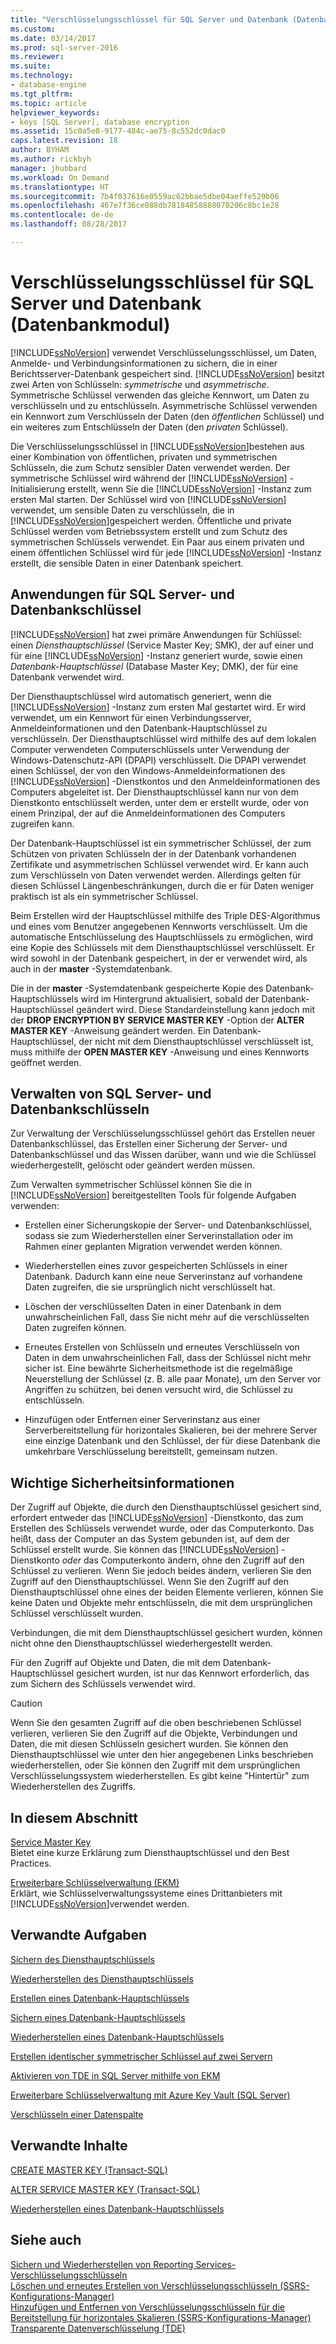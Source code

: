 ```yaml
---
title: "Verschlüsselungsschlüssel für SQL Server und Datenbank (Datenbankmodul) | Microsoft-Dokumentation"
ms.custom: 
ms.date: 03/14/2017
ms.prod: sql-server-2016
ms.reviewer: 
ms.suite: 
ms.technology:
- database-engine
ms.tgt_pltfrm: 
ms.topic: article
helpviewer_keywords:
- keys [SQL Server], database encryption
ms.assetid: 15c0a5e8-9177-484c-ae75-8c552dc0dac0
caps.latest.revision: 18
author: BYHAM
ms.author: rickbyh
manager: jhubbard
ms.workload: On Demand
ms.translationtype: HT
ms.sourcegitcommit: 7b4f037616e0559ac62bbae5dbe04aeffe529b06
ms.openlocfilehash: 467e7f36ce088db78184858888070206c8bc1e28
ms.contentlocale: de-de
ms.lasthandoff: 08/28/2017

---
```

# <a name="sql-server-and-database-encryption-keys-database-engine"></a>Verschlüsselungsschlüssel für SQL Server und Datenbank (Datenbankmodul)
  [!INCLUDE[ssNoVersion](../../../includes/ssnoversion-md.md)] verwendet Verschlüsselungsschlüssel, um Daten, Anmelde- und Verbindungsinformationen zu sichern, die in einer Berichtsserver-Datenbank gespeichert sind. [!INCLUDE[ssNoVersion](../../../includes/ssnoversion-md.md)] besitzt zwei Arten von Schlüsseln: *symmetrische* und *asymmetrische*. Symmetrische Schlüssel verwenden das gleiche Kennwort, um Daten zu verschlüsseln und zu entschlüsseln. Asymmetrische Schlüssel verwenden ein Kennwort zum Verschlüsseln der Daten (den *öffentlichen* Schlüssel) und ein weiteres zum Entschlüsseln der Daten (den *privaten* Schlüssel).  
  
 Die Verschlüsselungsschlüssel in [!INCLUDE[ssNoVersion](../../../includes/ssnoversion-md.md)]bestehen aus einer Kombination von öffentlichen, privaten und symmetrischen Schlüsseln, die zum Schutz sensibler Daten verwendet werden. Der symmetrische Schlüssel wird während der [!INCLUDE[ssNoVersion](../../../includes/ssnoversion-md.md)] -Initialisierung erstellt, wenn Sie die [!INCLUDE[ssNoVersion](../../../includes/ssnoversion-md.md)] -Instanz zum ersten Mal starten. Der Schlüssel wird von [!INCLUDE[ssNoVersion](../../../includes/ssnoversion-md.md)] verwendet, um sensible Daten zu verschlüsseln, die in [!INCLUDE[ssNoVersion](../../../includes/ssnoversion-md.md)]gespeichert werden. Öffentliche und private Schlüssel werden vom Betriebssystem erstellt und zum Schutz des symmetrischen Schlüssels verwendet. Ein Paar aus einem privaten und einem öffentlichen Schlüssel wird für jede [!INCLUDE[ssNoVersion](../../../includes/ssnoversion-md.md)] -Instanz erstellt, die sensible Daten in einer Datenbank speichert.  
  
## <a name="applications-for-sql-server-and-database-keys"></a>Anwendungen für SQL&#160;Server- und Datenbankschlüssel  
 [!INCLUDE[ssNoVersion](../../../includes/ssnoversion-md.md)] hat zwei primäre Anwendungen für Schlüssel: einen *Diensthauptschlüssel* (Service Master Key; SMK), der auf einer und für eine [!INCLUDE[ssNoVersion](../../../includes/ssnoversion-md.md)] -Instanz generiert wurde, sowie einen *Datenbank-Hauptschlüssel* (Database Master Key; DMK), der für eine Datenbank verwendet wird.  
  
 Der Diensthauptschlüssel wird automatisch generiert, wenn die [!INCLUDE[ssNoVersion](../../../includes/ssnoversion-md.md)] -Instanz zum ersten Mal gestartet wird. Er wird verwendet, um ein Kennwort für einen Verbindungsserver, Anmeldeinformationen und den Datenbank-Hauptschlüssel zu verschlüsseln. Der Diensthauptschlüssel wird mithilfe des auf dem lokalen Computer verwendeten Computerschlüssels unter Verwendung der Windows-Datenschutz-API (DPAPI) verschlüsselt. Die DPAPI verwendet einen Schlüssel, der von den Windows-Anmeldeinformationen des [!INCLUDE[ssNoVersion](../../../includes/ssnoversion-md.md)] -Dienstkontos und den Anmeldeinformationen des Computers abgeleitet ist. Der Diensthauptschlüssel kann nur von dem Dienstkonto entschlüsselt werden, unter dem er erstellt wurde, oder von einem Prinzipal, der auf die Anmeldeinformationen des Computers zugreifen kann.  
  
 Der Datenbank-Hauptschlüssel ist ein symmetrischer Schlüssel, der zum Schützen von privaten Schlüsseln der in der Datenbank vorhandenen Zertifikate und asymmetrischen Schlüssel verwendet wird. Er kann auch zum Verschlüsseln von Daten verwendet werden. Allerdings gelten für diesen Schlüssel Längenbeschränkungen, durch die er für Daten weniger praktisch ist als ein symmetrischer Schlüssel.  
  
 Beim Erstellen wird der Hauptschlüssel mithilfe des Triple DES-Algorithmus und eines vom Benutzer angegebenen Kennworts verschlüsselt. Um die automatische Entschlüsselung des Hauptschlüssels zu ermöglichen, wird eine Kopie des Schlüssels mit dem Diensthauptschlüssel verschlüsselt. Er wird sowohl in der Datenbank gespeichert, in der er verwendet wird, als auch in der **master** -Systemdatenbank.  
  
 Die in der **master** -Systemdatenbank gespeicherte Kopie des Datenbank-Hauptschlüssels wird im Hintergrund aktualisiert, sobald der Datenbank-Hauptschlüssel geändert wird. Diese Standardeinstellung kann jedoch mit der **DROP ENCRYPTION BY SERVICE MASTER KEY** -Option der **ALTER MASTER KEY** -Anweisung geändert werden. Ein Datenbank-Hauptschlüssel, der nicht mit dem Diensthauptschlüssel verschlüsselt ist, muss mithilfe der **OPEN MASTER KEY** -Anweisung und eines Kennworts geöffnet werden.  
  
## <a name="managing-sql-server-and-database-keys"></a>Verwalten von SQL Server- und Datenbankschlüsseln  
 Zur Verwaltung der Verschlüsselungsschlüssel gehört das Erstellen neuer Datenbankschlüssel, das Erstellen einer Sicherung der Server- und Datenbankschlüssel und das Wissen darüber, wann und wie die Schlüssel wiederhergestellt, gelöscht oder geändert werden müssen.  
  
 Zum Verwalten symmetrischer Schlüssel können Sie die in [!INCLUDE[ssNoVersion](../../../includes/ssnoversion-md.md)] bereitgestellten Tools für folgende Aufgaben verwenden:  
  
-   Erstellen einer Sicherungskopie der Server- und Datenbankschlüssel, sodass sie zum Wiederherstellen einer Serverinstallation oder im Rahmen einer geplanten Migration verwendet werden können.  
  
-   Wiederherstellen eines zuvor gespeicherten Schlüssels in einer Datenbank. Dadurch kann eine neue Serverinstanz auf vorhandene Daten zugreifen, die sie ursprünglich nicht verschlüsselt hat.  
  
-   Löschen der verschlüsselten Daten in einer Datenbank in dem unwahrscheinlichen Fall, dass Sie nicht mehr auf die verschlüsselten Daten zugreifen können.  
  
-   Erneutes Erstellen von Schlüsseln und erneutes Verschlüsseln von Daten in dem unwahrscheinlichen Fall, dass der Schlüssel nicht mehr sicher ist. Eine bewährte Sicherheitsmethode ist die regelmäßige Neuerstellung der Schlüssel (z.&#160;B. alle paar Monate), um den Server vor Angriffen zu schützen, bei denen versucht wird, die Schlüssel zu entschlüsseln.  
  
-   Hinzufügen oder Entfernen einer Serverinstanz aus einer Serverbereitstellung für horizontales Skalieren, bei der mehrere Server eine einzige Datenbank und den Schlüssel, der für diese Datenbank die umkehrbare Verschlüsselung bereitstellt, gemeinsam nutzen.  
  
## <a name="important-security-information"></a>Wichtige Sicherheitsinformationen  
 Der Zugriff auf Objekte, die durch den Diensthauptschlüssel gesichert sind, erfordert entweder das [!INCLUDE[ssNoVersion](../../../includes/ssnoversion-md.md)] -Dienstkonto, das zum Erstellen des Schlüssels verwendet wurde, oder das Computerkonto. Das heißt, dass der Computer an das System gebunden ist, auf dem der Schlüssel erstellt wurde. Sie können das [!INCLUDE[ssNoVersion](../../../includes/ssnoversion-md.md)] -Dienstkonto *oder* das Computerkonto ändern, ohne den Zugriff auf den Schlüssel zu verlieren. Wenn Sie jedoch beides ändern, verlieren Sie den Zugriff auf den Diensthauptschlüssel. Wenn Sie den Zugriff auf den Diensthauptschlüssel ohne eines der beiden Elemente verlieren, können Sie keine Daten und Objekte mehr entschlüsseln, die mit dem ursprünglichen Schlüssel verschlüsselt wurden.  
  
 Verbindungen, die mit dem Diensthauptschlüssel gesichert wurden, können nicht ohne den Diensthauptschlüssel wiederhergestellt werden.  
  
 Für den Zugriff auf Objekte und Daten, die mit dem Datenbank-Hauptschlüssel gesichert wurden, ist nur das Kennwort erforderlich, das zum Sichern des Schlüssels verwendet wird.  
  
> [!CAUTION]  
>  Wenn Sie den gesamten Zugriff auf die oben beschriebenen Schlüssel verlieren, verlieren Sie den Zugriff auf die Objekte, Verbindungen und Daten, die mit diesen Schlüsseln gesichert wurden. Sie können den Diensthauptschlüssel wie unter den hier angegebenen Links beschrieben wiederherstellen, oder Sie können den Zugriff mit dem ursprünglichen Verschlüsselungssystem wiederherstellen. Es gibt keine "Hintertür" zum Wiederherstellen des Zugriffs.  
  
## <a name="in-this-section"></a>In diesem Abschnitt  
 [Service Master Key](../../../relational-databases/security/encryption/service-master-key.md)  
 Bietet eine kurze Erklärung zum Diensthauptschlüssel und den Best Practices.  
  
 [Erweiterbare Schlüsselverwaltung &#40;EKM&#41;](../../../relational-databases/security/encryption/extensible-key-management-ekm.md)  
 Erklärt, wie Schlüsselverwaltungssysteme eines Drittanbieters mit [!INCLUDE[ssNoVersion](../../../includes/ssnoversion-md.md)]verwendet werden.  
  
## <a name="related-tasks"></a>Verwandte Aufgaben  
 [Sichern des Diensthauptschlüssels](../../../relational-databases/security/encryption/back-up-the-service-master-key.md)  
  
 [Wiederherstellen des Diensthauptschlüssels](../../../relational-databases/security/encryption/restore-the-service-master-key.md)  
  
 [Erstellen eines Datenbank-Hauptschlüssels](../../../relational-databases/security/encryption/create-a-database-master-key.md)  
  
 [Sichern eines Datenbank-Hauptschlüssels](../../../relational-databases/security/encryption/back-up-a-database-master-key.md)  
  
 [Wiederherstellen eines Datenbank-Hauptschlüssels](../../../relational-databases/security/encryption/restore-a-database-master-key.md)  
  
 [Erstellen identischer symmetrischer Schlüssel auf zwei Servern](../../../relational-databases/security/encryption/create-identical-symmetric-keys-on-two-servers.md)  
  
 [Aktivieren von TDE in SQL Server mithilfe von EKM](../../../relational-databases/security/encryption/enable-tde-on-sql-server-using-ekm.md)  
  
 [Erweiterbare Schlüsselverwaltung mit Azure Key Vault &#40;SQL Server&#41;](../../../relational-databases/security/encryption/extensible-key-management-using-azure-key-vault-sql-server.md)  
  
 [Verschlüsseln einer Datenspalte](../../../relational-databases/security/encryption/encrypt-a-column-of-data.md)  
  
## <a name="related-content"></a>Verwandte Inhalte  
 [CREATE MASTER KEY &#40;Transact-SQL&#41;](../../../t-sql/statements/create-master-key-transact-sql.md)  
  
 [ALTER SERVICE MASTER KEY &#40;Transact-SQL&#41;](../../../t-sql/statements/alter-service-master-key-transact-sql.md)  
  
 [Wiederherstellen eines Datenbank-Hauptschlüssels](../../../relational-databases/security/encryption/restore-a-database-master-key.md)  
  
## <a name="see-also"></a>Siehe auch  
 [Sichern und Wiederherstellen von Reporting Services-Verschlüsselungsschlüsseln](../../../reporting-services/install-windows/ssrs-encryption-keys-back-up-and-restore-encryption-keys.md)   
 [Löschen und erneutes Erstellen von Verschlüsselungsschlüsseln &#40;SSRS-Konfigurations-Manager&#41;](../../../reporting-services/install-windows/ssrs-encryption-keys-delete-and-re-create-encryption-keys.md)   
 [Hinzufügen und Entfernen von Verschlüsselungsschlüsseln für die Bereitstellung für horizontales Skalieren &#40;SSRS-Konfigurations-Manager&#41;](../../../reporting-services/install-windows/add-and-remove-encryption-keys-for-scale-out-deployment.md)   
 [Transparente Datenverschlüsselung &#40;TDE&#41;](../../../relational-databases/security/encryption/transparent-data-encryption.md)  
  
  


